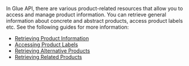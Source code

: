 In Glue API, there are various product-related resources that allow you to access and manage product information. You can retrieve general information about concrete and abstract products, access product labels etc. See the following guides for more information:

* [Retrieving Product Information]()
* [Accessing Product Labels]()
* [Retrieving Alternative Products]()
* [Retrieving Related Products]()